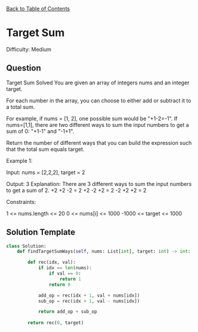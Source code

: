 [Back to Table of Contents](../README.md)

# Target Sum
Difficulty: Medium

## Question
Target Sum
Solved 
You are given an array of integers nums and an integer target.

For each number in the array, you can choose to either add or subtract it to a total sum.

For example, if nums = [1, 2], one possible sum would be "+1-2=-1".
If nums=[1,1], there are two different ways to sum the input numbers to get a sum of 0: "+1-1" and "-1+1".

Return the number of different ways that you can build the expression such that the total sum equals target.

Example 1:

Input: nums = [2,2,2], target = 2

Output: 3
Explanation: There are 3 different ways to sum the input numbers to get a sum of 2.
+2 +2 -2 = 2
+2 -2 +2 = 2
-2 +2 +2 = 2

Constraints:

1 <= nums.length <= 20
0 <= nums[i] <= 1000
-1000 <= target <= 1000

## Solution Template
```python
class Solution:
    def findTargetSumWays(self, nums: List[int], target: int) -> int:

        def rec(idx, val):
            if idx == len(nums):
                if val == 0:
                    return 1
                return 0

            add_op = rec(idx + 1, val + nums[idx])
            sub_op = rec(idx + 1, val - nums[idx])

            return add_op + sub_op
        
        return rec(0, target)
```
